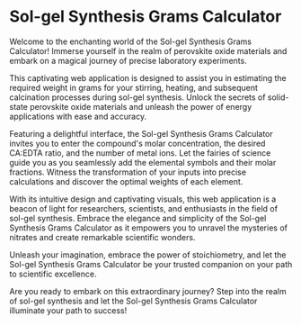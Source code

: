 # Sol-gel Synthesis Grams Calculator

Welcome to the enchanting world of the Sol-gel Synthesis Grams Calculator! Immerse yourself in the realm of perovskite oxide materials and embark on a magical journey of precise laboratory experiments.

This captivating web application is designed to assist you in estimating the required weight in grams for your stirring, heating, and subsequent calcination processes during sol-gel synthesis. Unlock the secrets of solid-state perovskite oxide materials and unleash the power of energy applications with ease and accuracy.

Featuring a delightful interface, the Sol-gel Synthesis Grams Calculator invites you to enter the compound's molar concentration, the desired CA:EDTA ratio, and the number of metal ions. Let the fairies of science guide you as you seamlessly add the elemental symbols and their molar fractions. Witness the transformation of your inputs into precise calculations and discover the optimal weights of each element.

With its intuitive design and captivating visuals, this web application is a beacon of light for researchers, scientists, and enthusiasts in the field of sol-gel synthesis. Embrace the elegance and simplicity of the Sol-gel Synthesis Grams Calculator as it empowers you to unravel the mysteries of nitrates and create remarkable scientific wonders.

Unleash your imagination, embrace the power of stoichiometry, and let the Sol-gel Synthesis Grams Calculator be your trusted companion on your path to scientific excellence.

Are you ready to embark on this extraordinary journey? Step into the realm of sol-gel synthesis and let the Sol-gel Synthesis Grams Calculator illuminate your path to success!
